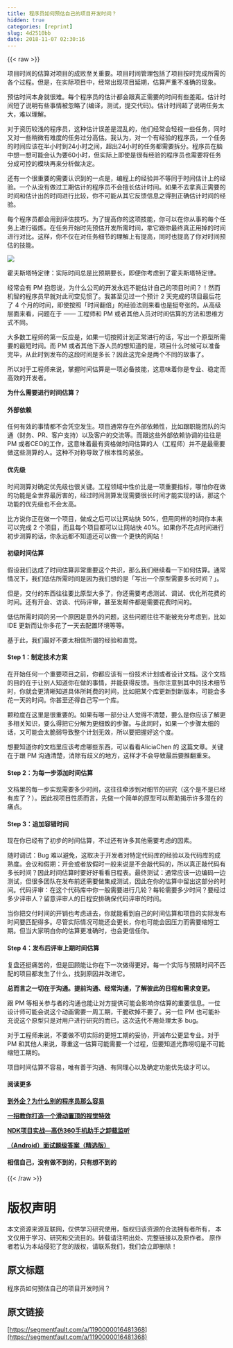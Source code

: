 ```yaml
---
title: 程序员如何预估自己的项目开发时间？
hidden: true
categories: [reprint]
slug: 4d2510bb
date: 2018-11-07 02:30:16
---
```


{{< raw >}}
<p>&#x9879;&#x76EE;&#x65F6;&#x95F4;&#x7684;&#x4F30;&#x7B97;&#x5BF9;&#x9879;&#x76EE;&#x7684;&#x6210;&#x8D25;&#x81F3;&#x5173;&#x91CD;&#x8981;&#x3002;&#x9879;&#x76EE;&#x65F6;&#x95F4;&#x7BA1;&#x7406;&#x5305;&#x62EC;&#x4E86;&#x9879;&#x76EE;&#x6309;&#x65F6;&#x5B8C;&#x6210;&#x6240;&#x9700;&#x7684;&#x5404;&#x4E2A;&#x8FC7;&#x7A0B;&#x3002;&#x4F46;&#x662F;&#xFF0C;&#x5728;&#x5B9E;&#x9645;&#x9879;&#x76EE;&#x4E2D;&#xFF0C;&#x7ECF;&#x5E38;&#x51FA;&#x73B0;&#x9879;&#x76EE;&#x5EF6;&#x671F;&#xFF0C;&#x4F30;&#x7B97;&#x4E25;&#x91CD;&#x4E0D;&#x51C6;&#x786E;&#x7684;&#x73B0;&#x8C61;&#x3002;</p><p>&#x9884;&#x4F30;&#x65F6;&#x95F4;&#x672C;&#x8EAB;&#x5C31;&#x5F88;&#x96BE;&#x3002;&#x6BCF;&#x4E2A;&#x7A0B;&#x5E8F;&#x5458;&#x7684;&#x4F30;&#x8BA1;&#x90FD;&#x4F1A;&#x8DDF;&#x771F;&#x6B63;&#x9700;&#x8981;&#x7684;&#x65F6;&#x95F4;&#x6709;&#x4E9B;&#x5DEE;&#x8DDD;&#x3002;&#x4F30;&#x8BA1;&#x65F6;&#x95F4;&#x77ED;&#x4E86;&#x8BF4;&#x660E;&#x6709;&#x4E9B;&#x4E8B;&#x60C5;&#x88AB;&#x5FFD;&#x7565;&#x4E86;(&#x7F16;&#x8BD1;&#xFF0C;&#x6D4B;&#x8BD5;&#xFF0C;&#x63D0;&#x4EA4;&#x4EE3;&#x7801;)&#x3002;&#x4F30;&#x8BA1;&#x65F6;&#x95F4;&#x8D85;&#x4E86;&#x8BF4;&#x660E;&#x4EFB;&#x52A1;&#x592A;&#x5927;&#xFF0C;&#x96BE;&#x4EE5;&#x7406;&#x89E3;&#x3002;</p><p>&#x5BF9;&#x4E8E;&#x8D44;&#x5386;&#x8F83;&#x6D45;&#x7684;&#x7A0B;&#x5E8F;&#x5458;&#xFF0C;&#x8FD9;&#x79CD;&#x4F30;&#x8BA1;&#x8BEF;&#x5DEE;&#x662F;&#x6DF7;&#x4E71;&#x7684;&#xFF0C;&#x4ED6;&#x4EEC;&#x7ECF;&#x5E38;&#x4F1A;&#x8F7B;&#x89C6;&#x4E00;&#x4E9B;&#x4EFB;&#x52A1;&#xFF0C;&#x540C;&#x65F6;&#x53C8;&#x5BF9;&#x4E00;&#x4E9B;&#x7A0D;&#x5FAE;&#x6709;&#x96BE;&#x5EA6;&#x7684;&#x4EFB;&#x52A1;&#x8FC7;&#x5206;&#x9AD8;&#x4F30;&#x3002;&#x6211;&#x8BA4;&#x4E3A;&#xFF0C;&#x5BF9;&#x4E00;&#x4E2A;&#x6709;&#x7ECF;&#x9A8C;&#x7684;&#x7A0B;&#x5E8F;&#x5458;&#xFF0C;&#x4E00;&#x4E2A;&#x4EFB;&#x52A1;&#x7684;&#x65F6;&#x95F4;&#x5E94;&#x8BE5;&#x5728;&#x534A;&#x5C0F;&#x65F6;&#x5230;24&#x5C0F;&#x65F6;&#x4E4B;&#x95F4;&#xFF0C;&#x8D85;&#x51FA;24&#x5C0F;&#x65F6;&#x7684;&#x4EFB;&#x52A1;&#x90FD;&#x9700;&#x8981;&#x62C6;&#x5206;&#x3002;&#x7A0B;&#x5E8F;&#x5458;&#x5728;&#x8111;&#x4E2D;&#x60F3;&#x4E00;&#x60F3;&#x53EF;&#x80FD;&#x4F1A;&#x8BA4;&#x4E3A;&#x8981;60&#x5C0F;&#x65F6;&#xFF0C;&#x4F46;&#x5B9E;&#x9645;&#x4E0A;&#x5373;&#x4F7F;&#x662F;&#x5F88;&#x6709;&#x7ECF;&#x9A8C;&#x7684;&#x7A0B;&#x5E8F;&#x5458;&#x4E5F;&#x9700;&#x8981;&#x5C06;&#x4EFB;&#x52A1;&#x5206;&#x6210;&#x53EF;&#x63A7;&#x7684;&#x6A21;&#x5757;&#x518D;&#x6765;&#x5206;&#x6790;&#x505A;&#x51B3;&#x5B9A;&#x3002;</p><p>&#x8FD8;&#x6709;&#x4E00;&#x4E2A;&#x5F88;&#x91CD;&#x8981;&#x7684;&#x9700;&#x8981;&#x8BA4;&#x8BC6;&#x5230;&#x7684;&#x4E00;&#x70B9;&#x662F;&#xFF0C;&#x7F16;&#x7A0B;&#x4E0A;&#x7684;&#x7ECF;&#x9A8C;&#x5E76;&#x4E0D;&#x7B49;&#x540C;&#x4E8E;&#x65F6;&#x95F4;&#x4F30;&#x8BA1;&#x4E0A;&#x7684;&#x7ECF;&#x9A8C;&#x3002;&#x4E00;&#x4E2A;&#x4ECE;&#x6CA1;&#x6709;&#x505A;&#x8FC7;&#x5DE5;&#x671F;&#x4F30;&#x8BA1;&#x7684;&#x7A0B;&#x5E8F;&#x5458;&#x4E0D;&#x4F1A;&#x64C5;&#x957F;&#x4F30;&#x8BA1;&#x65F6;&#x95F4;&#x3002;&#x5982;&#x679C;&#x4E0D;&#x53BB;&#x62FF;&#x771F;&#x6B63;&#x9700;&#x8981;&#x7684;&#x65F6;&#x95F4;&#x548C;&#x4F30;&#x8BA1;&#x51FA;&#x7684;&#x65F6;&#x95F4;&#x8FDB;&#x884C;&#x6BD4;&#x8F83;&#xFF0C;&#x4F60;&#x4E0D;&#x53EF;&#x80FD;&#x4ECE;&#x5176;&#x5B83;&#x53CD;&#x9988;&#x4FE1;&#x606F;&#x4E4B;&#x5F97;&#x5230;&#x6B63;&#x786E;&#x4F30;&#x8BA1;&#x65F6;&#x95F4;&#x7684;&#x7ECF;&#x9A8C;&#x3002;</p><p>&#x6BCF;&#x4E2A;&#x7A0B;&#x5E8F;&#x5458;&#x90FD;&#x4F1A;&#x7528;&#x5230;&#x8BC4;&#x4F30;&#x6280;&#x5DE7;&#x3002;&#x4E3A;&#x4E86;&#x63D0;&#x9AD8;&#x4F60;&#x7684;&#x8FD9;&#x9879;&#x6280;&#x80FD;&#xFF0C;&#x4F60;&#x53EF;&#x4EE5;&#x5728;&#x4F60;&#x4ECE;&#x4E8B;&#x7684;&#x6BCF;&#x4E2A;&#x4EFB;&#x52A1;&#x4E0A;&#x8FDB;&#x884C;&#x953B;&#x70BC;&#x3002;&#x5728;&#x4EFB;&#x52A1;&#x5F00;&#x59CB;&#x65F6;&#x5148;&#x9884;&#x4F30;&#x5F00;&#x53D1;&#x6240;&#x9700;&#x65F6;&#x95F4;&#xFF0C;&#x62FF;&#x5B83;&#x8DDF;&#x4F60;&#x6700;&#x7EC8;&#x771F;&#x6B63;&#x7528;&#x6389;&#x7684;&#x65F6;&#x95F4;&#x8FDB;&#x884C;&#x5BF9;&#x6BD4;&#x3002;&#x8FD9;&#x6837;&#xFF0C;&#x4F60;&#x4E0D;&#x4EC5;&#x5728;&#x5BF9;&#x4EFB;&#x52A1;&#x7EC6;&#x8282;&#x7684;&#x7406;&#x89E3;&#x4E0A;&#x6709;&#x63D0;&#x9AD8;&#xFF0C;&#x540C;&#x65F6;&#x4E5F;&#x63D0;&#x9AD8;&#x4E86;&#x4F60;&#x5BF9;&#x65F6;&#x95F4;&#x9884;&#x4F30;&#x7684;&#x6280;&#x80FD;&#x3002;</p><p><span class="img-wrap"><img data-src="/img/remote/1460000016481371" src="https://static.alili.tech/img/remote/1460000016481371" alt=" " title=" " style="cursor:pointer;display:inline"></span></p><p>&#x970D;&#x592B;&#x65AF;&#x5854;&#x7279;&#x5B9A;&#x5F8B;&#xFF1A;&#x5B9E;&#x9645;&#x65F6;&#x95F4;&#x603B;&#x662F;&#x6BD4;&#x9884;&#x671F;&#x8981;&#x957F;&#xFF0C;&#x5373;&#x4FBF;&#x4F60;&#x8003;&#x8651;&#x5230;&#x4E86;&#x970D;&#x592B;&#x65AF;&#x5854;&#x7279;&#x5B9A;&#x5F8B;&#x3002;</p><p>&#x7ECF;&#x5E38;&#x4F1A;&#x6709; PM &#x62B1;&#x6028;&#x8BF4;&#xFF0C;&#x4E3A;&#x4EC0;&#x4E48;&#x516C;&#x53F8;&#x7684;&#x5F00;&#x53D1;&#x6C38;&#x8FDC;&#x4E0D;&#x80FD;&#x4F30;&#x8BA1;&#x81EA;&#x5DF1;&#x7684;&#x9879;&#x76EE;&#x65F6;&#x95F4;&#xFF1F;&#xFF01;&#x7136;&#x800C;&#x673A;&#x667A;&#x7684;&#x7A0B;&#x5E8F;&#x5458;&#x65E9;&#x5C31;&#x5BF9;&#x6B64;&#x53F8;&#x7A7A;&#x89C1;&#x60EF;&#x4E86;&#x3002;&#x6211;&#x751A;&#x81F3;&#x89C1;&#x8FC7;&#x4E00;&#x4E2A;&#x9884;&#x8BA1; 2 &#x5929;&#x5B8C;&#x6210;&#x7684;&#x9879;&#x76EE;&#x6700;&#x540E;&#x82B1;&#x4E86; 4 &#x4E2A;&#x6708;&#x7684;&#x65F6;&#x95F4;&#xFF0C;&#x5373;&#x4F7F;&#x6309;&#x7167;&#x300C;&#x65F6;&#x95F4;&#x7FFB;&#x500D;&#x300D;&#x7684;&#x7ECF;&#x9A8C;&#x6CD5;&#x5219;&#x6765;&#x770B;&#x4E5F;&#x662F;&#x633A;&#x5938;&#x5F20;&#x7684;&#x3002;&#x4ECE;&#x9AD8;&#x7EA7;&#x5C42;&#x9762;&#x6765;&#x770B;&#xFF0C;&#x95EE;&#x9898;&#x5728;&#x4E8E; &#x2014;&#x2014; &#x5DE5;&#x7A0B;&#x5E08;&#x548C; PM &#x6216;&#x8005;&#x5176;&#x4ED6;&#x4EBA;&#x5458;&#x5BF9;&#x65F6;&#x95F4;&#x4F30;&#x7B97;&#x7684;&#x65B9;&#x6CD5;&#x548C;&#x601D;&#x7EF4;&#x65B9;&#x5F0F;&#x4E0D;&#x540C;&#x3002;</p><p>&#x5927;&#x591A;&#x6570;&#x5DE5;&#x7A0B;&#x5E08;&#x7684;&#x7B2C;&#x4E00;&#x53CD;&#x5E94;&#x662F;&#xFF0C;&#x5982;&#x679C;&#x4E00;&#x5207;&#x6309;&#x7167;&#x8BA1;&#x5212;&#x6B63;&#x5E38;&#x8FDB;&#x884C;&#x7684;&#x8BDD;&#xFF0C;&#x5199;&#x51FA;&#x4E00;&#x4E2A;&#x539F;&#x578B;&#x6240;&#x9700;&#x8981;&#x7684;&#x6700;&#x77ED;&#x65F6;&#x95F4;&#x3002;&#x800C; PM &#x6216;&#x8005;&#x5176;&#x4ED6;&#x4E0B;&#x6E38;&#x4EBA;&#x5458;&#x7684;&#x60F3;&#x77E5;&#x9053;&#x7684;&#x662F;&#xFF0C;&#x9879;&#x76EE;&#x4EC0;&#x4E48;&#x65F6;&#x5019;&#x53EF;&#x4EE5;&#x51C6;&#x5907;&#x5B8C;&#x6BD5;&#xFF0C;&#x4ECE;&#x6B64;&#x65F6;&#x5230;&#x53D1;&#x5E03;&#x7684;&#x8FD9;&#x6BB5;&#x65F6;&#x95F4;&#x662F;&#x591A;&#x957F;&#xFF1F;&#x56E0;&#x6B64;&#x8FD9;&#x5B8C;&#x5168;&#x662F;&#x4E24;&#x4E2A;&#x4E0D;&#x540C;&#x7684;&#x6545;&#x4E8B;&#x4E86;&#x3002;</p><p>&#x6240;&#x4EE5;&#x5BF9;&#x4E8E;&#x5DE5;&#x7A0B;&#x5E08;&#x6765;&#x8BF4;&#xFF0C;&#x638C;&#x63E1;&#x65F6;&#x95F4;&#x4F30;&#x7B97;&#x662F;&#x4E00;&#x9879;&#x5FC5;&#x5907;&#x6280;&#x80FD;&#xFF0C;&#x8FD9;&#x610F;&#x5473;&#x7740;&#x4F60;&#x662F;&#x4E13;&#x4E1A;&#x3001;&#x7A33;&#x5B9A;&#x800C;&#x9AD8;&#x6548;&#x7684;&#x5F00;&#x53D1;&#x8005;&#x3002;</p><p><strong>&#x4E3A;&#x4EC0;&#x4E48;&#x9700;&#x8981;&#x8FDB;&#x884C;&#x65F6;&#x95F4;&#x4F30;&#x7B97;&#xFF1F;</strong></p><h4>&#x5916;&#x90E8;&#x4F9D;&#x8D56;</h4><p>&#x4EFB;&#x4F55;&#x6709;&#x6548;&#x7684;&#x4E8B;&#x60C5;&#x90FD;&#x4E0D;&#x4F1A;&#x51ED;&#x7A7A;&#x53D1;&#x751F;&#x3002;&#x9879;&#x76EE;&#x901A;&#x5E38;&#x5B58;&#x5728;&#x5916;&#x90E8;&#x4F9D;&#x8D56;&#x6027;&#xFF0C;&#x6BD4;&#x5982;&#x8DDF;&#x804C;&#x80FD;&#x56E2;&#x961F;&#x7684;&#x6C9F;&#x901A;&#xFF08;&#x8D22;&#x52A1;&#x3001;PR&#x3001;&#x5BA2;&#x6237;&#x652F;&#x6301;&#xFF09;&#x4EE5;&#x53CA;&#x5BA2;&#x6237;&#x7684;&#x4EA4;&#x6D41;&#x7B49;&#x3002;&#x800C;&#x8DDF;&#x8FD9;&#x4E9B;&#x5916;&#x90E8;&#x4F9D;&#x8D56;&#x534F;&#x8C03;&#x7684;&#x5F80;&#x5F80;&#x662F; PM &#x6216;&#x8005;CEO&#x7684;&#x5DE5;&#x4F5C;&#xFF0C;&#x8FD9;&#x610F;&#x5473;&#x7740;&#x6700;&#x6709;&#x8D44;&#x683C;&#x505A;&#x65F6;&#x95F4;&#x4F30;&#x7B97;&#x7684;&#x4EBA;&#xFF08;&#x5DE5;&#x7A0B;&#x5E08;&#xFF09;&#x5E76;&#x4E0D;&#x662F;&#x6700;&#x9700;&#x8981;&#x505A;&#x8FD9;&#x4E9B;&#x6D4B;&#x7B97;&#x7684;&#x4EBA;&#x3002;&#x8FD9;&#x79CD;&#x4E0D;&#x5BF9;&#x79F0;&#x5BFC;&#x81F4;&#x4E86;&#x6839;&#x672C;&#x6027;&#x7684;&#x7D27;&#x5F20;&#x3002;</p><h4>&#x4F18;&#x5148;&#x7EA7;</h4><p>&#x65F6;&#x95F4;&#x6D4B;&#x7B97;&#x5BF9;&#x786E;&#x5B9A;&#x4F18;&#x5148;&#x7EA7;&#x4E5F;&#x5F88;&#x5173;&#x952E;&#x3002;&#x5DE5;&#x7A0B;&#x9886;&#x57DF;&#x4E2D;&#x6027;&#x4EF7;&#x6BD4;&#x662F;&#x4E00;&#x9879;&#x91CD;&#x8981;&#x6307;&#x6807;&#xFF0C;&#x54EA;&#x6015;&#x4F60;&#x5728;&#x505A;&#x7684;&#x529F;&#x80FD;&#x662F;&#x5168;&#x4E16;&#x754C;&#x6700;&#x5389;&#x5BB3;&#x7684;&#xFF0C;&#x7ECF;&#x8FC7;&#x65F6;&#x95F4;&#x6D4B;&#x7B97;&#x53D1;&#x73B0;&#x9700;&#x8981;&#x5F88;&#x957F;&#x65F6;&#x95F4;&#x624D;&#x80FD;&#x5B9E;&#x73B0;&#x7684;&#x8BDD;&#xFF0C;&#x90A3;&#x8FD9;&#x4E2A;&#x529F;&#x80FD;&#x7684;&#x4F18;&#x5148;&#x7EA7;&#x4E5F;&#x4E0D;&#x4F1A;&#x592A;&#x9AD8;&#x3002;</p><p>&#x6BD4;&#x65B9;&#x8BF4;&#x4F60;&#x6B63;&#x5728;&#x505A;&#x4E00;&#x4E2A;&#x9879;&#x76EE;&#xFF0C;&#x505A;&#x6210;&#x4E4B;&#x540E;&#x53EF;&#x4EE5;&#x8BA9;&#x7F51;&#x7AD9;&#x5FEB; 50%&#xFF0C;&#x4F46;&#x7528;&#x540C;&#x6837;&#x7684;&#x65F6;&#x95F4;&#x4F60;&#x672C;&#x6765;&#x53EF;&#x4EE5;&#x5B8C;&#x6210; 2 &#x4E2A;&#x9879;&#x76EE;&#xFF0C;&#x800C;&#x4E14;&#x6BCF;&#x4E2A;&#x9879;&#x76EE;&#x90FD;&#x53EF;&#x4EE5;&#x8BA9;&#x7F51;&#x7AD9;&#x5FEB; 40%&#x3002;&#x5982;&#x679C;&#x4F60;&#x4E0D;&#x82B1;&#x70B9;&#x65F6;&#x95F4;&#x8FDB;&#x884C;&#x521D;&#x6B65;&#x6D4B;&#x7B97;&#x7684;&#x8BDD;&#xFF0C;&#x4F60;&#x6C38;&#x8FDC;&#x90FD;&#x4E0D;&#x77E5;&#x9053;&#x8FD8;&#x53EF;&#x4EE5;&#x505A;&#x4E00;&#x4E2A;&#x66F4;&#x5FEB;&#x7684;&#x7F51;&#x7AD9;&#xFF01;</p><h4>&#x521D;&#x7EA7;&#x65F6;&#x95F4;&#x4F30;&#x7B97;</h4><p>&#x5047;&#x8BBE;&#x6211;&#x4EEC;&#x8FBE;&#x6210;&#x4E86;&#x65F6;&#x95F4;&#x4F30;&#x7B97;&#x975E;&#x5E38;&#x91CD;&#x8981;&#x8FD9;&#x4E2A;&#x5171;&#x8BC6;&#xFF0C;&#x90A3;&#x4E48;&#x6211;&#x4EEC;&#x7EE7;&#x7EED;&#x770B;&#x4E00;&#x4E0B;&#x5982;&#x4F55;&#x4F30;&#x7B97;&#x3002;&#x901A;&#x5E38;&#x60C5;&#x51B5;&#x4E0B;&#xFF0C;&#x6211;&#x4EEC;&#x4F4E;&#x4F30;&#x6240;&#x9700;&#x65F6;&#x95F4;&#x662F;&#x56E0;&#x4E3A;&#x6211;&#x4EEC;&#x60F3;&#x7684;&#x662F;&#x300C;&#x5199;&#x51FA;&#x4E00;&#x4E2A;&#x539F;&#x578B;&#x9700;&#x8981;&#x591A;&#x957F;&#x65F6;&#x95F4;&#xFF1F;&#x300D;&#x3002;</p><p>&#x4F46;&#x662F;&#xFF0C;&#x4EA4;&#x4ED8;&#x7684;&#x4E1C;&#x897F;&#x5F80;&#x5F80;&#x8981;&#x6BD4;&#x539F;&#x578B;&#x5927;&#x591A;&#x4E86;&#xFF0C;&#x4F60;&#x8FD8;&#x9700;&#x8981;&#x8003;&#x8651;&#x6D4B;&#x8BD5;&#x3001;&#x8C03;&#x8BD5;&#x3001;&#x4F18;&#x5316;&#x6240;&#x82B1;&#x8D39;&#x7684;&#x65F6;&#x95F4;&#x3002;&#x8FD8;&#x6709;&#x5F00;&#x4F1A;&#x3001;&#x8BBF;&#x8C08;&#x3001;&#x4EE3;&#x7801;&#x8BC4;&#x5BA1;&#xFF0C;&#x751A;&#x81F3;&#x53D1;&#x90AE;&#x4EF6;&#x90FD;&#x662F;&#x9700;&#x8981;&#x82B1;&#x8D39;&#x65F6;&#x95F4;&#x7684;&#x3002;</p><p>&#x4F4E;&#x4F30;&#x6240;&#x9700;&#x65F6;&#x95F4;&#x7684;&#x53E6;&#x4E00;&#x4E2A;&#x539F;&#x56E0;&#x662F;&#x610F;&#x5916;&#x7684;&#x95EE;&#x9898;&#xFF0C;&#x8FD9;&#x4E9B;&#x95EE;&#x9898;&#x5F80;&#x5F80;&#x4E0D;&#x80FD;&#x88AB;&#x5145;&#x5206;&#x8003;&#x8651;&#x5230;&#xFF0C;&#x6BD4;&#x5982; IDE &#x66F4;&#x65B0;&#x800C;&#x8BA9;&#x4F60;&#x591A;&#x82B1;&#x4E86;&#x4E00;&#x5929;&#x53BB;&#x914D;&#x7F6E;&#x73AF;&#x5883;&#x7B49;&#x7B49;&#x3002;</p><p>&#x57FA;&#x4E8E;&#x6B64;&#xFF0C;&#x6211;&#x4EEC;&#x6700;&#x597D;&#x4E0D;&#x8981;&#x592A;&#x76F8;&#x4FE1;&#x6240;&#x8C13;&#x7684;&#x7ECF;&#x9A8C;&#x548C;&#x76F4;&#x89C9;&#x3002;</p><h4>Step 1&#xFF1A;&#x5236;&#x5B9A;&#x6280;&#x672F;&#x65B9;&#x6848;</h4><p>&#x5728;&#x5F00;&#x59CB;&#x4EFB;&#x4F55;&#x4E00;&#x4E2A;&#x91CD;&#x8981;&#x9879;&#x76EE;&#x4E4B;&#x524D;&#xFF0C;&#x4F60;&#x90FD;&#x5E94;&#x8BE5;&#x6709;&#x4E00;&#x4EFD;&#x6280;&#x672F;&#x8BA1;&#x5212;&#x6216;&#x8005;&#x8BBE;&#x8BA1;&#x6587;&#x6863;&#x3002;&#x8FD9;&#x4E2A;&#x6587;&#x6863;&#x7684;&#x76EE;&#x7684;&#x5728;&#x4E8E;&#x8BA9;&#x522B;&#x4EBA;&#x77E5;&#x9053;&#x4F60;&#x5728;&#x505A;&#x7684;&#x4E8B;&#x60C5;&#xFF0C;&#x5E76;&#x80FD;&#x83B7;&#x5F97;&#x53CD;&#x9988;&#x3002;&#x5F53;&#x4F60;&#x6CE8;&#x610F;&#x5230;&#x5176;&#x4E2D;&#x7684;&#x6280;&#x672F;&#x7EC6;&#x8282;&#x65F6;&#xFF0C;&#x4F60;&#x5C31;&#x4F1A;&#x66F4;&#x6E05;&#x6670;&#x77E5;&#x9053;&#x5177;&#x4F53;&#x6240;&#x8017;&#x8D39;&#x7684;&#x65F6;&#x95F4;&#xFF0C;&#x6BD4;&#x5982;&#x628A;&#x67D0;&#x4E2A;&#x5E93;&#x66F4;&#x65B0;&#x5230;&#x65B0;&#x7248;&#x672C;&#xFF0C;&#x53EF;&#x80FD;&#x4F1A;&#x591A;&#x82B1;&#x4E00;&#x5929;&#x7684;&#x65F6;&#x95F4;&#x3002;&#x4F60;&#x751A;&#x81F3;&#x8FD8;&#x5F97;&#x81EA;&#x5DF1;&#x5199;&#x4E00;&#x4E2A;&#x5E93;&#x3002;</p><p>&#x9897;&#x7C92;&#x5EA6;&#x5728;&#x8FD9;&#x91CC;&#x662F;&#x5F88;&#x91CD;&#x8981;&#x7684;&#x3002;&#x5982;&#x679C;&#x6709;&#x54EA;&#x4E00;&#x90E8;&#x5206;&#x8BA9;&#x4EBA;&#x89C9;&#x5F97;&#x4E0D;&#x6E05;&#x695A;&#xFF0C;&#x8981;&#x4E48;&#x662F;&#x4F60;&#x5E94;&#x8BE5;&#x4E86;&#x89E3;&#x66F4;&#x591A;&#x76F8;&#x5173;&#x77E5;&#x8BC6;&#xFF0C;&#x8981;&#x4E48;&#x5F97;&#x628A;&#x5B83;&#x5206;&#x89E3;&#x4E3A;&#x66F4;&#x7EC6;&#x81F4;&#x7684;&#x6B65;&#x9AA4;&#x3002;&#x4E0E;&#x6B64;&#x540C;&#x65F6;&#xFF0C;&#x5982;&#x679C;&#x4E00;&#x4E2A;&#x6B65;&#x9AA4;&#x592A;&#x7EC6;&#x7684;&#x8BDD;&#xFF0C;&#x53C8;&#x53EF;&#x80FD;&#x4F1A;&#x592A;&#x8106;&#x5F31;&#x5BFC;&#x81F4;&#x6574;&#x4E2A;&#x8BA1;&#x5212;&#x65E0;&#x6548;&#xFF0C;&#x6240;&#x4EE5;&#x8981;&#x628A;&#x63E1;&#x597D;&#x8FD9;&#x4E2A;&#x5EA6;&#x3002;</p><p>&#x60F3;&#x8981;&#x77E5;&#x9053;&#x4F60;&#x7684;&#x6587;&#x6863;&#x91CC;&#x5E94;&#x8BE5;&#x8003;&#x8651;&#x54EA;&#x4E9B;&#x4E1C;&#x897F;&#xFF0C;&#x53EF;&#x4EE5;&#x770B;&#x770B;AliciaChen &#x7684; &#x8FD9;&#x7BC7;&#x6587;&#x7AE0;&#x3002;&#x5173;&#x952E;&#x5728;&#x4E8E;&#x8DDF; PM &#x6C9F;&#x901A;&#x6E05;&#x695A;&#xFF0C;&#x6D88;&#x9664;&#x6709;&#x6B67;&#x4E49;&#x7684;&#x5730;&#x65B9;&#xFF0C;&#x8FD9;&#x6837;&#x624D;&#x4E0D;&#x4F1A;&#x5BFC;&#x81F4;&#x6700;&#x540E;&#x8981;&#x63A8;&#x7FFB;&#x91CD;&#x6765;&#x3002;</p><h4>Step 2&#xFF1A;&#x4E3A;&#x6BCF;&#x4E00;&#x6B65;&#x6DFB;&#x52A0;&#x65F6;&#x95F4;&#x4F30;&#x7B97;</h4><p>&#x6587;&#x6863;&#x91CC;&#x7684;&#x6BCF;&#x4E00;&#x6B65;&#x5B9E;&#x73B0;&#x9700;&#x8981;&#x591A;&#x5C11;&#x65F6;&#x95F4;&#xFF0C;&#x8FD9;&#x5F80;&#x5F80;&#x7275;&#x6D89;&#x5230;&#x5BF9;&#x7EC6;&#x8282;&#x7684;&#x7814;&#x7A76;&#xFF08;&#x8FD9;&#x4E2A;&#x662F;&#x4E0D;&#x662F;&#x5DF2;&#x7ECF;&#x6709;&#x5E93;&#x4E86;&#xFF1F;&#xFF09;&#x3002;&#x56E0;&#x6B64;&#x89C6;&#x9879;&#x76EE;&#x6027;&#x8D28;&#x800C;&#x8A00;&#xFF0C;&#x5148;&#x505A;&#x4E00;&#x4E2A;&#x7B80;&#x5355;&#x7684;&#x539F;&#x578B;&#x53EF;&#x4EE5;&#x5E2E;&#x52A9;&#x63ED;&#x793A;&#x8BB8;&#x591A;&#x6F5C;&#x5728;&#x7684;&#x75DB;&#x70B9;&#x3002;</p><h4>Step 3&#xFF1A;&#x8FFD;&#x52A0;&#x5BB9;&#x9519;&#x65F6;&#x95F4;</h4><p>&#x73B0;&#x5728;&#x4F60;&#x5DF2;&#x7ECF;&#x6709;&#x4E86;&#x521D;&#x6B65;&#x7684;&#x65F6;&#x95F4;&#x4F30;&#x7B97;&#xFF0C;&#x4E0D;&#x8FC7;&#x8FD8;&#x6709;&#x8BB8;&#x591A;&#x5176;&#x4ED6;&#x9700;&#x8981;&#x8003;&#x8651;&#x7684;&#x56E0;&#x7D20;&#x3002;</p><p>&#x968F;&#x65F6;&#x8C03;&#x8BD5;&#xFF1A;Bug &#x96BE;&#x4EE5;&#x907F;&#x514D;&#xFF0C;&#x8FD9;&#x53D6;&#x51B3;&#x4E8E;&#x5F00;&#x53D1;&#x8005;&#x5BF9;&#x7279;&#x5B9A;&#x4EE3;&#x7801;&#x5E93;&#x7684;&#x7ECF;&#x9A8C;&#x4EE5;&#x53CA;&#x4EE3;&#x7801;&#x5E93;&#x7684;&#x6210;&#x719F;&#x5EA6;&#x3002;&#x4F1A;&#x8BAE;&#x548C;&#x5047;&#x671F;&#xFF1A;&#x5F00;&#x4F1A;&#x6216;&#x8005;&#x653E;&#x5047;&#x65F6;&#x4E00;&#x822C;&#x6765;&#x8BF4;&#x662F;&#x4E0D;&#x4F1A;&#x6572;&#x4EE3;&#x7801;&#x7684;&#xFF0C;&#x6240;&#x4EE5;&#x771F;&#x6B63;&#x6572;&#x4EE3;&#x7801;&#x6709;&#x591A;&#x957F;&#x65F6;&#x95F4;&#xFF1F;&#x56E0;&#x6B64;&#x65F6;&#x95F4;&#x4F30;&#x7B97;&#x65F6;&#x8981;&#x597D;&#x597D;&#x770B;&#x770B;&#x65E5;&#x7A0B;&#x8868;&#x3002;&#x6700;&#x7EC8;&#x6D4B;&#x8BD5;&#xFF1A;&#x901A;&#x5E38;&#x5E94;&#x8BE5;&#x4E00;&#x8FB9;&#x7F16;&#x7801;&#x4E00;&#x8FB9;&#x6D4B;&#x8BD5;&#xFF0C;&#x4F46;&#x5F88;&#x591A;&#x56E2;&#x961F;&#x5728;&#x53D1;&#x5E03;&#x524D;&#x8FD8;&#x9700;&#x8981;&#x505A;&#x96C6;&#x6210;&#x6D4B;&#x8BD5;&#xFF0C;&#x56E0;&#x6B64;&#x5728;&#x4F60;&#x7684;&#x4F30;&#x7B97;&#x4E2D;&#x7559;&#x51FA;&#x8FD9;&#x90E8;&#x5206;&#x7684;&#x65F6;&#x95F4;&#x3002;&#x4EE3;&#x7801;&#x8BC4;&#x5BA1;&#xFF1A;&#x5728;&#x8FD9;&#x4E2A;&#x4EE3;&#x7801;&#x5E93;&#x4E2D;&#x4F60;&#x4E00;&#x822C;&#x9700;&#x8981;&#x8FDB;&#x884C;&#x51E0;&#x8F6E;&#xFF1F;&#x6BCF;&#x8F6E;&#x9700;&#x8981;&#x591A;&#x5C11;&#x65F6;&#x95F4;&#xFF1F;&#x8981;&#x7ECF;&#x8FC7;&#x591A;&#x5C11;&#x8BC4;&#x5BA1;&#x4EBA;&#xFF1F;&#x7559;&#x610F;&#x8BC4;&#x5BA1;&#x4EBA;&#x7684;&#x65E5;&#x7A0B;&#x5B89;&#x6392;&#x786E;&#x4FDD;&#x4EE3;&#x7801;&#x8BC4;&#x5BA1;&#x7684;&#x65F6;&#x95F4;&#x3002;</p><p>&#x5F53;&#x4F60;&#x628A;&#x4EA4;&#x4ED8;&#x65F6;&#x95F4;&#x7684;&#x5F00;&#x9500;&#x4E5F;&#x8003;&#x8651;&#x8FDB;&#x53BB;&#xFF0C;&#x4F60;&#x5C31;&#x80FD;&#x770B;&#x5230;&#x81EA;&#x5DF1;&#x7684;&#x65F6;&#x95F4;&#x4F30;&#x7B97;&#x548C;&#x9879;&#x76EE;&#x7684;&#x5B9E;&#x9645;&#x53D1;&#x5E03;&#x65F6;&#x95F4;&#x8981;&#x5339;&#x914D;&#x5F97;&#x591A;&#x3002;&#x5C3D;&#x7BA1;&#x5B9E;&#x9645;&#x60C5;&#x51B5;&#x53EF;&#x80FD;&#x8FD8;&#x4F1A;&#x66F4;&#x957F;&#xFF0C;&#x4F60;&#x4E5F;&#x53EF;&#x80FD;&#x4F1A;&#x56E0;&#x538B;&#x529B;&#x800C;&#x9700;&#x8981;&#x7F29;&#x77ED;&#x5DE5;&#x671F;&#x3002;&#x4F46;&#x5F53;&#x5927;&#x5BB6;&#x660E;&#x767D;&#x4F60;&#x7684;&#x4F30;&#x7B97;&#x66F4;&#x51C6;&#x786E;&#x65F6;&#xFF0C;&#x4E5F;&#x4F1A;&#x66F4;&#x4FE1;&#x4EFB;&#x4F60;&#x3002;</p><h4>Step 4&#xFF1A;&#x53D1;&#x5E03;&#x540E;&#x8BC4;&#x5BA1;&#x4E0A;&#x671F;&#x65F6;&#x95F4;&#x4F30;&#x7B97;</h4><p>&#x590D;&#x76D8;&#x8FD8;&#x633A;&#x75DB;&#x82E6;&#x7684;&#xFF0C;&#x4F46;&#x662F;&#x56DE;&#x987E;&#x80FD;&#x8BA9;&#x4F60;&#x5728;&#x4E0B;&#x4E00;&#x6B21;&#x505A;&#x5F97;&#x66F4;&#x597D;&#x3002;&#x6BCF;&#x4E00;&#x4E2A;&#x5B9E;&#x9645;&#x4E0E;&#x9884;&#x671F;&#x65F6;&#x95F4;&#x4E0D;&#x5339;&#x914D;&#x7684;&#x9879;&#x76EE;&#x90FD;&#x53D1;&#x751F;&#x4E86;&#x4EC0;&#x4E48;&#xFF0C;&#x627E;&#x5230;&#x539F;&#x56E0;&#x5E76;&#x6539;&#x8FDB;&#x5B83;&#x3002;</p><p><strong>&#x603B;&#x800C;&#x8A00;&#x4E4B;&#x4E00;&#x5207;&#x5728;&#x4E8E;&#x6C9F;&#x901A;&#x3002;&#x63D0;&#x524D;&#x6C9F;&#x901A;&#x3001;&#x7ECF;&#x5E38;&#x6C9F;&#x901A;&#xFF0C;&#x4E86;&#x89E3;&#x5F7C;&#x6B64;&#x7684;&#x65E5;&#x7A0B;&#x548C;&#x9700;&#x6C42;&#x53D8;&#x66F4;&#x3002;</strong></p><p>&#x8DDF; PM &#x7B49;&#x76F8;&#x5173;&#x53C2;&#x4E0E;&#x8005;&#x7684;&#x6C9F;&#x901A;&#x4E5F;&#x80FD;&#x8BA9;&#x5BF9;&#x65B9;&#x63D0;&#x4F9B;&#x53EF;&#x80FD;&#x4F1A;&#x5F71;&#x54CD;&#x4F60;&#x4F30;&#x7B97;&#x7684;&#x91CD;&#x8981;&#x4FE1;&#x606F;&#x3002;&#x4E00;&#x4F4D;&#x8BBE;&#x8BA1;&#x5E08;&#x53EF;&#x80FD;&#x4F1A;&#x8BF4;&#x8FD9;&#x4E2A;&#x52A8;&#x753B;&#x9700;&#x8981;&#x4E00;&#x5468;&#x5DE5;&#x671F;&#xFF0C;&#x5E72;&#x8106;&#x780D;&#x6389;&#x4E0D;&#x8981;&#x4E86;&#x3002;&#x53E6;&#x4E00;&#x4F4D; PM &#x4E5F;&#x53EF;&#x80FD;&#x8865;&#x5145;&#x8BF4;&#x8FD9;&#x4E2A;&#x539F;&#x578B;&#x53EA;&#x662F;&#x5BF9;&#x7528;&#x6237;&#x8FDB;&#x884C;&#x7814;&#x7A76;&#x7684;&#x800C;&#x5DF2;&#xFF0C;&#x8FD9;&#x6B21;&#x8FED;&#x4EE3;&#x4E0D;&#x7528;&#x5904;&#x7406;&#x592A;&#x591A; bug&#x3002;</p><p>&#x5BF9;&#x4E8E;&#x5DE5;&#x7A0B;&#x5E08;&#x6765;&#x8BF4;&#xFF0C;&#x4E0D;&#x8981;&#x505A;&#x4E0D;&#x5207;&#x5B9E;&#x9645;&#x7684;&#x66F4;&#x77ED;&#x5DE5;&#x671F;&#x7684;&#x59A5;&#x534F;&#xFF0C;&#x5F00;&#x8BDA;&#x5E03;&#x516C;&#x66F4;&#x663E;&#x4E13;&#x4E1A;&#x3002;&#x5BF9;&#x4E8E; PM &#x548C;&#x5176;&#x4ED6;&#x4EBA;&#x6765;&#x8BF4;&#xFF0C;&#x5C0A;&#x91CD;&#x8FD9;&#x4E00;&#x4F30;&#x7B97;&#x53EF;&#x80FD;&#x9700;&#x8981;&#x4E00;&#x4E2A;&#x8FC7;&#x7A0B;&#xFF0C;&#x4F46;&#x8981;&#x77E5;&#x9053;&#x5149;&#x9760;&#x5520;&#x53E8;&#x662F;&#x4E0D;&#x53EF;&#x80FD;&#x7F29;&#x77ED;&#x5DE5;&#x671F;&#x7684;&#x3002;</p><p>&#x9879;&#x76EE;&#x65F6;&#x95F4;&#x4F30;&#x7B97;&#x4E0D;&#x5BB9;&#x6613;&#xFF0C;&#x552F;&#x6709;&#x5584;&#x4E8E;&#x6C9F;&#x901A;&#x3001;&#x6709;&#x540C;&#x7406;&#x5FC3;&#x4EE5;&#x53CA;&#x786E;&#x5B9A;&#x529F;&#x80FD;&#x4F18;&#x5148;&#x7EA7;&#x624D;&#x53EF;&#x4EE5;&#x3002;</p><h4>&#x9605;&#x8BFB;&#x66F4;&#x591A;</h4><p><a href="http://mp.weixin.qq.com/s?__biz=MzI3OTU0MzI4MQ==&amp;mid=2247486307&amp;idx=1&amp;sn=f9b6d8098dae11745297bdded87a0aea&amp;chksm=eb4767fddc30eeebfb0196f7f4873f3798da055b882bcf8326e48b608e0268c6f81a8b47e78a&amp;scene=21#wechat_redirect" rel="nofollow noreferrer" target="_blank"><strong>&#x5230;&#x5916;&#x4F01;&#xFF1F;&#x4E3A;&#x4EC0;&#x4E48;&#x522B;&#x7684;&#x7A0B;&#x5E8F;&#x5458;&#x90A3;&#x4E48;&#x5BB9;&#x6613;</strong></a></p><p><a href="http://mp.weixin.qq.com/s?__biz=MzI3OTU0MzI4MQ==&amp;mid=2247485690&amp;idx=1&amp;sn=44537ca3fcfb5347df3dde1a388cc4dc&amp;chksm=eb476464dc30ed72a0a9f1cabd86375a0a18bd1478e8ca7e17bb7bcc81bc9ebc553b5f24c1f5&amp;scene=21#wechat_redirect" rel="nofollow noreferrer" target="_blank"><strong>&#x4E00;&#x62DB;&#x6559;&#x4F60;&#x6253;&#x9020;&#x4E00;&#x4E2A;&#x6ED1;&#x52A8;&#x7F6E;&#x9876;&#x7684;&#x89C6;&#x89C9;&#x7279;&#x6548;</strong></a></p><p><a href="http://mp.weixin.qq.com/s?__biz=MzI3OTU0MzI4MQ==&amp;mid=2247485690&amp;idx=1&amp;sn=44537ca3fcfb5347df3dde1a388cc4dc&amp;chksm=eb476464dc30ed72a0a9f1cabd86375a0a18bd1478e8ca7e17bb7bcc81bc9ebc553b5f24c1f5&amp;scene=21#wechat_redirect" rel="nofollow noreferrer" target="_blank"><strong>NDK&#x9879;&#x76EE;&#x5B9E;&#x6218;&#x2014;&#x9AD8;&#x4EFF;360&#x624B;&#x673A;&#x52A9;&#x624B;&#x4E4B;&#x5378;&#x8F7D;&#x76D1;&#x542C;</strong></a></p><p><a href="http://mp.weixin.qq.com/s?__biz=MzI3OTU0MzI4MQ==&amp;mid=2247485690&amp;idx=1&amp;sn=44537ca3fcfb5347df3dde1a388cc4dc&amp;chksm=eb476464dc30ed72a0a9f1cabd86375a0a18bd1478e8ca7e17bb7bcc81bc9ebc553b5f24c1f5&amp;scene=21#wechat_redirect" rel="nofollow noreferrer" target="_blank"><strong>&#xFF08;Android&#xFF09;&#x9762;&#x8BD5;&#x9898;&#x7EA7;&#x7B54;&#x6848;&#xFF08;&#x7CBE;&#x9009;&#x7248;&#xFF09;</strong></a></p><h4>&#x76F8;&#x4FE1;&#x81EA;&#x5DF1;&#xFF0C;&#x6CA1;&#x6709;&#x505A;&#x4E0D;&#x5230;&#x7684;&#xFF0C;&#x53EA;&#x6709;&#x60F3;&#x4E0D;&#x5230;&#x7684;</h4>
{{< /raw >}}

# 版权声明
本文资源来源互联网，仅供学习研究使用，版权归该资源的合法拥有者所有，
本文仅用于学习、研究和交流目的。转载请注明出处、完整链接以及原作者。
原作者若认为本站侵犯了您的版权，请联系我们，我们会立即删除！

## 原文标题
程序员如何预估自己的项目开发时间？

## 原文链接
[https://segmentfault.com/a/1190000016481368](https://segmentfault.com/a/1190000016481368)

